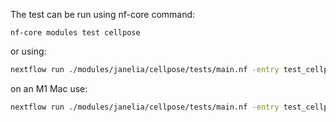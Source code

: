 The test can be run using nf-core command:

`nf-core modules test cellpose`

or using:
```bash
nextflow run ./modules/janelia/cellpose/tests/main.nf -entry test_cellpose_standalone -c ./tests/config/nf-test.config -c ./modules/janelia/cellpose/tests/nextflow.config -profile docker
```

on an M1 Mac use:
```bash
nextflow run ./modules/janelia/cellpose/tests/main.nf -entry test_cellpose_standalone -c ./tests/config/nf-test.config -c ./modules/janelia/cellpose/tests/nextflow.config -profile docker --runtime_opts "--platform linux/arm64"
```

